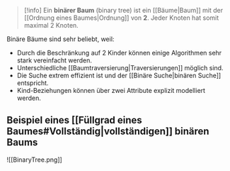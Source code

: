 >[!info]
>Ein **binärer Baum** (binary tree) ist ein [[Bäume|Baum]] mit der [[Ordnung eines Baumes|Ordnung]] von **2**. Jeder Knoten hat somit maximal 2 Knoten.

Binäre Bäume sind sehr beliebt, weil:
- Durch die Beschränkung auf 2 Kinder können einige Algorithmen sehr stark vereinfacht werden.
- Unterschiedliche [[Baumtraversierung|Traversierungen]] möglich sind.
- Die Suche extrem effizient ist und der [[Binäre Suche|binären Suche]] entspricht.
- Kind-Beziehungen können über zwei Attribute explizit modelliert werden.


## Beispiel eines [[Füllgrad eines Baumes#Vollständig|vollständigen]] binären Baums
![[BinaryTree.png]]